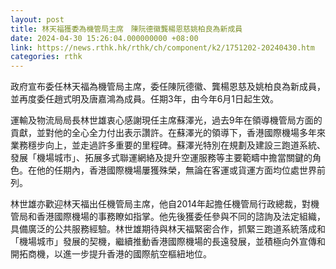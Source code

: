 ```yaml
---
layout: post
title: 林天福獲委為機管局主席　陳阮德徽龔楊恩慈姚柏良為新成員
date: 2024-04-30 15:26:04.000000000 +08:00
link: https://news.rthk.hk/rthk/ch/component/k2/1751202-20240430.htm
categories: rthk
---
```


政府宣布委任林天福為機管局主席，委任陳阮德徽、龔楊恩慈及姚柏良為新成員，並再度委任趙式明及唐嘉鴻為成員。任期3年，由今年6月1日起生效。

運輸及物流局局長林世雄衷心感謝現任主席蘇澤光，過去9年在領導機管局方面的貢獻，並對他的全心全力付出表示讚許。在蘇澤光的領導下，香港國際機場多年來業務穩步向上，並走過許多重要的里程碑。蘇澤光特別在規劃及建設三跑道系統、發展「機場城市」、拓展多式聯運網絡及提升空運服務等主要範疇中擔當關鍵的角色。在他的任期內，香港國際機場屢獲殊榮，無論在客運或貨運方面均位處世界前列。 

林世雄亦歡迎林天福出任機管局主席，他自2014年起擔任機管局行政總裁，對機管局和香港國際機場的事務瞭如指掌。他先後獲委任參與不同的諮詢及法定組織，具備廣泛的公共服務經驗。林世雄期待與林天福緊密合作，抓緊三跑道系統落成和「機場城市」發展的契機，繼續推動香港國際機場的長遠發展，並積極向外宣傳和開拓商機，以進一步提升香港的國際航空樞紐地位。
